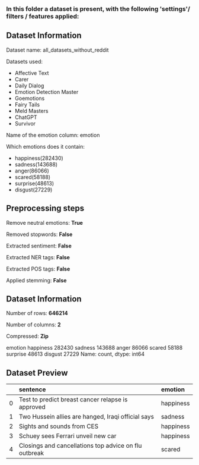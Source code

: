 
### In this folder a dataset is present, with the following 'settings'/ filters / features applied:

## Dataset Information

Dataset name: all_datasets_without_reddit

Datasets used:

- Affective Text 
- Carer 
- Daily Dialog 
- Emotion Detection Master 
- Goemotions 
- Fairy Tails 
- Meld Masters 
- ChatGPT 
- Survivor 



Name of the emotion column: emotion


Which emotions does it contain: 

- happiness(282430)
- sadness(143688)
- anger(86066)
- scared(58188)
- surprise(48613)
- disgust(27229)



## Preprocessing steps

Remove neutral emotions: __True__

Removed stopwords: __False__

Extracted sentiment: __False__

Extracted NER tags: __False__

Extracted POS tags: __False__

 

Applied stemming: __False__

## Dataset Information

Number of rows: __646214__


Number of columns: __2__

Compressed: __Zip__




emotion
happiness    282430
sadness      143688
anger         86066
scared        58188
surprise      48613
disgust       27229
Name: count, dtype: int64



## Dataset Preview
|    | sentence                                              | emotion   |
|---:|:------------------------------------------------------|:----------|
|  0 | Test to predict breast cancer relapse is approved     | happiness |
|  1 | Two Hussein allies are hanged, Iraqi official says    | sadness   |
|  2 | Sights and sounds from CES                            | happiness |
|  3 | Schuey sees Ferrari unveil new car                    | happiness |
|  4 | Closings and cancellations top advice on flu outbreak | scared    |


 


